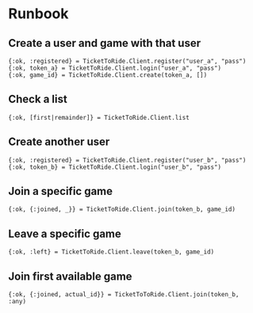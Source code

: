 # Runbook

## Create a user and game with that user

```
{:ok, :registered} = TicketToRide.Client.register("user_a", "pass")
{:ok, token_a} = TicketToRide.Client.login("user_a", "pass")
{:ok, game_id} = TicketToRide.Client.create(token_a, [])
```

## Check a list

```
{:ok, [first|remainder]} = TicketToRide.Client.list
```

## Create another user

```
{:ok, :registered} = TicketToRide.Client.register("user_b", "pass")
{:ok, token_b} = TicketToRide.Client.login("user_b", "pass")
```

## Join a specific game

```
{:ok, {:joined, _}} = TicketToRide.Client.join(token_b, game_id)
```

## Leave a specific game

```
{:ok, :left} = TicketToRide.Client.leave(token_b, game_id)
```

## Join first available game

```
{:ok, {:joined, actual_id}} = TicketToToRide.Client.join(token_b, :any)
```
